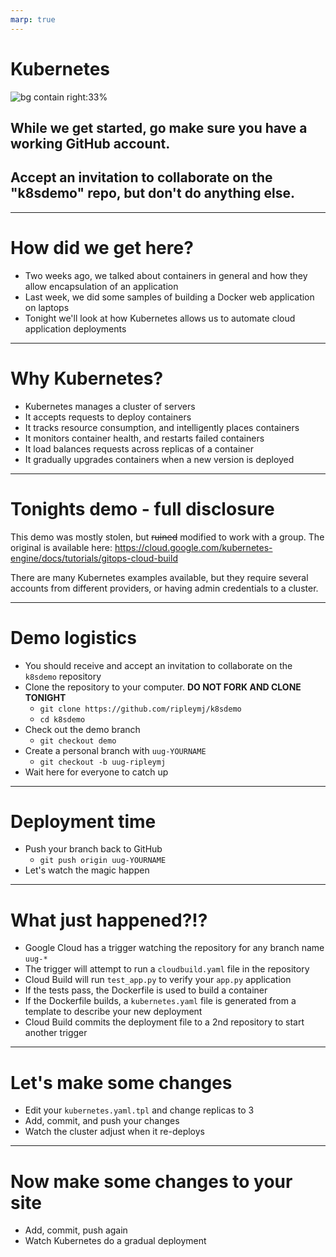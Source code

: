 ```yaml
---
marp: true
---
```

# Kubernetes
![bg contain right:33%](k8s-logo.png)
## While we get started, go make sure you have a working GitHub account.

## Accept an invitation to collaborate on the "k8sdemo" repo, but don't do anything else.

---
# How did we get here?

- Two weeks ago, we talked about containers in general and how they allow encapsulation of an application
- Last week, we did some samples of building a Docker web application on laptops
- Tonight we'll look at how Kubernetes allows us to automate cloud application deployments

---
# Why Kubernetes?

- Kubernetes manages a cluster of servers
- It accepts requests to deploy containers
- It tracks resource consumption, and intelligently places containers
- It monitors container health, and restarts failed containers
- It load balances requests across replicas of a container
- It gradually upgrades containers when a new version is deployed

---
# Tonights demo - full disclosure

This demo was mostly stolen, but ~~ruined~~ modified to work with a group. The original is available here: <https://cloud.google.com/kubernetes-engine/docs/tutorials/gitops-cloud-build>

There are many Kubernetes examples available, but they require several accounts from different providers, or having admin credentials to a cluster.

---
# Demo logistics

- You should receive and accept an invitation to collaborate on the `k8sdemo` repository
- Clone the repository to your computer. **DO NOT FORK AND CLONE TONIGHT**
  - `git clone https://github.com/ripleymj/k8sdemo`
  - `cd k8sdemo`
- Check out the demo branch
  - `git checkout demo`
- Create a personal branch with `uug-YOURNAME`
  - `git checkout -b uug-ripleymj`
- Wait here for everyone to catch up

---
# Deployment time

- Push your branch back to GitHub
  - `git push origin uug-YOURNAME`
- Let's watch the magic happen

---
# What just happened?!?

- Google Cloud has a trigger watching the repository for any branch name `uug-*`
- The trigger will attempt to run a `cloudbuild.yaml` file in the repository
- Cloud Build will run `test_app.py` to verify your `app.py` application
- If the tests pass, the Dockerfile is used to build a container
- If the Dockerfile builds, a `kubernetes.yaml` file is generated from a template to describe your new deployment
- Cloud Build commits the deployment file to a 2nd repository to start another trigger

---
# Let's make some changes

- Edit your `kubernetes.yaml.tpl` and change replicas to 3
- Add, commit, and push your changes
- Watch the cluster adjust when it re-deploys

---
# Now make some changes to your site

- Add, commit, push again
- Watch Kubernetes do a gradual deployment
